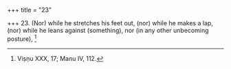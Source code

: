 +++
title = "23"

+++
23. (Nor) while he stretches his feet out, (nor) while he makes a lap, (nor) while he leans against (something), nor (in any other unbecoming posture), [^18] 


[^18]:  Viṣṇu XXX, 17; Manu IV, 112.
